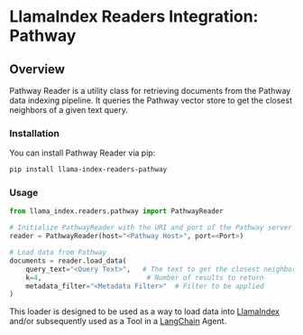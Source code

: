 # LlamaIndex Readers Integration: Pathway

## Overview

Pathway Reader is a utility class for retrieving documents from the Pathway data indexing pipeline. It queries the Pathway vector store to get the closest neighbors of a given text query.

### Installation

You can install Pathway Reader via pip:

```bash
pip install llama-index-readers-pathway
```

### Usage

```python
from llama_index.readers.pathway import PathwayReader

# Initialize PathwayReader with the URI and port of the Pathway server
reader = PathwayReader(host="<Pathway Host>", port=<Port>)

# Load data from Pathway
documents = reader.load_data(
    query_text="<Query Text>",   # The text to get the closest neighbors of
    k=4,                          # Number of results to return
    metadata_filter="<Metadata Filter>"  # Filter to be applied
)

```

This loader is designed to be used as a way to load data into
[LlamaIndex](https://github.com/run-llama/llama_index/tree/main/llama_index) and/or subsequently
used as a Tool in a [LangChain](https://github.com/hwchase17/langchain) Agent.
